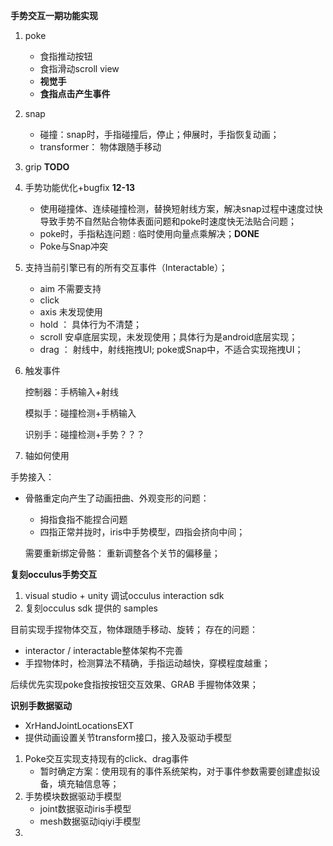 **手势交互一期功能实现**

1. poke
   - 食指推动按钮
   - 食指滑动scroll view
   - **视觉手**
   - **食指点击产生事件**

2. snap
   - 碰撞：snap时，手指碰撞后，停止；伸展时，手指恢复动画；
   - transformer： 物体跟随手移动

3. grip **TODO**

4. 手势功能优化+bugfix **12-13**
   - 使用碰撞体、连续碰撞检测，替换短射线方案，解决snap过程中速度过快导致手势不自然贴合物体表面问题和poke时速度快无法贴合问题；
   - poke时，手指粘连问题 : 临时使用向量点乘解决；**DONE**
   - Poke与Snap冲突  

5. 支持当前引擎已有的所有交互事件（Interactable）；
   - aim 不需要支持
   - click
   - axis 未发现使用
   - hold ： 具体行为不清楚；
   - scroll 安卓底层实现，未发现使用；具体行为是android底层实现；
   - drag ： 射线中，射线拖拽UI; poke或Snap中，不适合实现拖拽UI； 

6. 触发事件

   控制器：手柄输入+射线

   模拟手：碰撞检测+手柄输入

   识别手：碰撞检测+手势？？？

7. 轴如何使用

   


手势接入：

- 骨骼重定向产生了动画扭曲、外观变形的问题：

   - 拇指食指不能捏合问题 
   - 四指正常并拢时，iris中手势模型，四指会挤向中间；

   需要重新绑定骨骼： 重新调整各个关节的偏移量；

**复刻occulus手势交互**

1. visual studio + unity 调试occulus interaction sdk 
2. 复刻occulus sdk 提供的 samples

目前实现手捏物体交互，物体跟随手移动、旋转；
存在的问题：

- interactor / interactable整体架构不完善
- 手捏物体时，检测算法不精确，手指运动越快，穿模程度越重；

后续优先实现poke食指按按钮交互效果、GRAB 手握物体效果；

**识别手数据驱动**

- XrHandJointLocationsEXT
- 提供动画设置关节transform接口，接入及驱动手模型  



1. Poke交互实现支持现有的click、drag事件
   - 暂时确定方案：使用现有的事件系统架构，对于事件参数需要创建虚拟设备，填充轴信息等；
2. 手势模块数据驱动手模型
   - joint数据驱动iris手模型
   - mesh数据驱动iqiyi手模型
3. 





